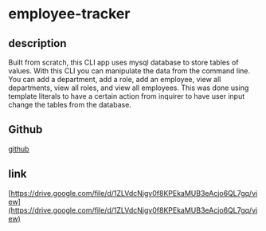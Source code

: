 # employee-tracker

## description
Built from scratch, this CLI app uses mysql database to store tables of values. With this CLI you can manipulate the data from the command line. You can add a department, add a role, add an employee, view all departments, view all roles, and view all employees. This was done using template literals to have a certain action from inquirer to have user input change the tables from the database.

## Github
[github](https://github.com/Popiuy/employee-tracker)

## link
[https://drive.google.com/file/d/1ZLVdcNjgv0f8KPEkaMUB3eAcjo6QL7gq/view](https://drive.google.com/file/d/1ZLVdcNjgv0f8KPEkaMUB3eAcjo6QL7gq/view)